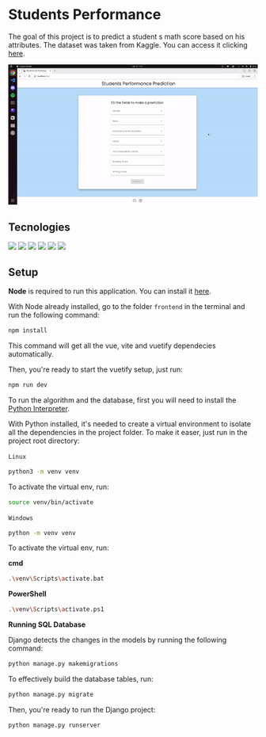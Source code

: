 <h1>Students Performance</h1>

<p>The goal of this project is to predict a student s math score based on his attributes. The dataset was taken from Kaggle. You can access  it clicking <a href="https://www.kaggle.com/datasets/spscientist/students-performance-in-exams">here</a>.</p>

<img src="frontend/public/students-performance.gif" />

<h2>Tecnologies</h2>
<div><img src="https://img.shields.io/badge/sqlite-%2307405e.svg?style=for-the-badge&logo=sqlite&logoColor=white" />
<img src="https://img.shields.io/badge/javascript-%23323330.svg?style=for-the-badge&logo=javascript&logoColor=%23F7DF1E)" />
<img src ="https://img.shields.io/badge/python-3670A0?style=for-the-badge&logo=python&logoColor=ffdd54" />
<img src="https://img.shields.io/badge/django-%23092E20.svg?style=for-the-badge&logo=django&logoColor=white" />
<img src="https://img.shields.io/badge/vuejs-%2335495e.svg?style=for-the-badge&logo=vuedotjs&logoColor=%234FC08D" />
<img src="https://img.shields.io/badge/Vuetify-1867C0?style=for-the-badge&logo=vuetify&logoColor=AEDDFF" /></div>

<h2>Setup</h2>

<strong>Node</strong> is required to run this application. You can install it <a href="https://nodejs.org/en">here</a>.

With Node already installed, go to the folder `frontend` in the terminal and run the following command:

```bash
npm install
```

This command will get all the vue, vite and vuetify dependecies automatically.

Then, you're ready to start the vuetify setup, just run:

```bash
npm run dev
```

To run the algorithm and the database, first you will need to install the <a href="https://www.python.org/">Python Interpreter</a>.

With Python installed, it's needed to create a virtual environment to isolate all the dependencies in the project folder. To make it easer, just run in the project root directory:

`Linux`

```bash
python3 -m venv venv
```

To activate the virtual env, run:

```bash
source venv/bin/activate
```

`Windows`

```bash
python -m venv venv
```

To activate the virtual env, run:

**cmd**

```bash
.\venv\Scripts\activate.bat
```

**PowerShell**

```bash
.\venv\Scripts\activate.ps1
```

**Running SQL Database**

Django detects the changes in the models by running the following command:

```bash
python manage.py makemigrations
```

To effectively build the database tables, run:

```bash
python manage.py migrate
```

Then, you're ready to run the Django project:

```bash
python manage.py runserver
```
